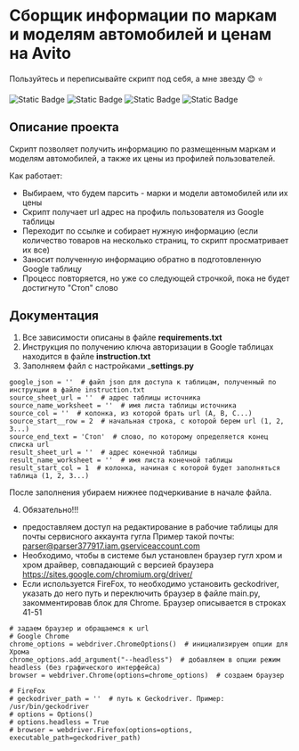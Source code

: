 # Сборщик информации по маркам и моделям автомобилей и ценам на Avito
Пользуйтесь и переписывайте скрипт под себя, а мне звезду :blush: :star:

![Static Badge](https://img.shields.io/badge/python-3.10.4-blue)
![Static Badge](https://img.shields.io/badge/gspread-5.4.0-green)
![Static Badge](https://img.shields.io/badge/selenium-4.2.0-orange)
![Static Badge](https://img.shields.io/badge/beautifulsoup4-4.11.1-yellow)

## Описание проекта
Скрипт позволяет получить информацию по размещенным маркам и моделям автомобилей, а также их цены из профилей пользователей.

Как работает:
- Выбираем, что будем парсить - марки и модели автомобилей или их цены
- Скрипт получает url адрес на профиль пользователя из Google таблицы
- Переходит по ссылке и собирает нужную информацию (если количество товаров на несколько страниц, то скрипт просматривает их все)
- Заносит полученную информацию обратно в подготовленную Google таблицу
- Процесс повторяется, но уже со следующей строчкой, пока не будет достигнуто "Стоп" слово

## Документация
1. Все зависимости описаны в файле __requirements.txt__
2. Инструкция по получению ключа авторизации в Google таблицах находится в файле __instruction.txt__
3. Заполняем файл с настройками ___settings.py__
```
google_json = ''  # файл json для доступа к таблицам, полученный по инструкции в файле instruction.txt
source_sheet_url = ''  # адрес таблицы источника
source_name_worksheet = ''  # имя листа таблицы источника
source_col = ''  # колонка, из которой брать url (A, B, C...)
source_start__row = 2  # начальная строка, с которой берем url (1, 2, 3...)
source_end_text = 'Стоп'  # слово, по которому определяется конец списка url
result_sheet_url = ''  # адрес конечной таблицы
result_name_worksheet = ''  # имя листа конечной таблицы
result_start_col = 1  # колонка, начиная с которой будет заполняться таблица (1, 2, 3...)
```
После заполнения убираем нижнее подчеркивание в начале файла.

4. Обязательно!!!
- предоставляем доступ на редактирование в рабочие таблицы для почты сервисного аккаунта гугла
Пример такой почты: parser@parser377917.iam.gserviceaccount.com
- Необходимо, чтобы в системе был установлен браузер гугл хром и хром драйвер, совпадающий с версией браузера https://sites.google.com/chromium.org/driver/
- Если используется FireFox, то необходимо установить geckodriver, указать до него путь и переключить браузер в файле main.py, закомментировав блок для Chrome. Браузер описывается в строках 41-51
```
# задаем браузер и обращаемся к url
# Google Chrome
chrome_options = webdriver.ChromeOptions()  # инициализируем опции для Хрома
chrome_options.add_argument("--headless")  # добавляем в опции режим headless (без графического интерфейса)
browser = webdriver.Chrome(options=chrome_options)  # создаем браузер

# FireFox
# geckodriver_path = ''  # путь к Geckodriver. Пример: /usr/bin/geckodriver
# options = Options()
# options.headless = True
# browser = webdriver.Firefox(options=options, executable_path=geckodriver_path)
```
